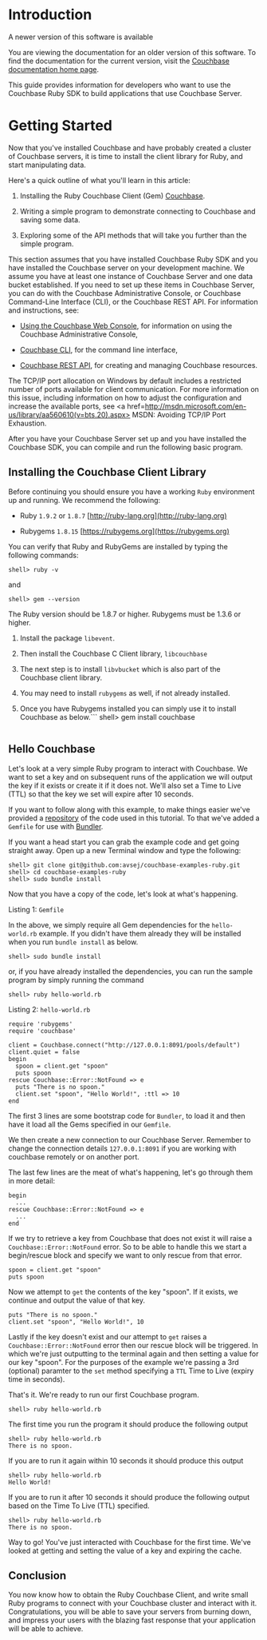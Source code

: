 # Introduction

<div class="notebox warning">
<p>A newer version of this software is available</p>
<p>You are viewing the documentation for an older version of this software. To find the documentation for the current version, visit the <a href="http://docs.couchbase.com">Couchbase documentation home page</a>.</p>
</div>

This guide provides information for developers who want to use the Couchbase Ruby SDK to build applications that use Couchbase Server.

# Getting Started

Now that you've installed Couchbase and have probably created a cluster of
Couchbase servers, it is time to install the client library for Ruby, and start
manipulating data.

Here's a quick outline of what you'll learn in this article:

 1. Installing the Ruby Couchbase Client (Gem)
    [Couchbase](https://github.com/couchbase/couchbase-ruby-client).

 1. Writing a simple program to demonstrate connecting to Couchbase and saving some
    data.

 1. Exploring some of the API methods that will take you further than the simple
    program.

This section assumes that you have installed Couchbase Ruby SDK and you have
installed the Couchbase server on your development machine. We assume you have
at least one instance of Couchbase Server and one data bucket established. If
you need to set up these items in Couchbase Server, you can do with the
Couchbase Administrative Console, or Couchbase Command-Line Interface (CLI), or
the Couchbase REST API. For information and instructions, see:

 * [Using the Couchbase Web
   Console](http://www.couchbase.com/docs/couchbase-manual-1.8/couchbase-introduction.html),
   for information on using the Couchbase Administrative Console,

 * [Couchbase
   CLI](http://www.couchbase.com/docs/couchbase-manual-1.8/couchbase-admin-web-console.html),
   for the command line interface,

 * [Couchbase REST
   API](http://www.couchbase.com/docs/couchbase-manual-1.8/couchbase-admin-restapi.html),
   for creating and managing Couchbase resources.

The TCP/IP port allocation on Windows by default includes a restricted number of
ports available for client communication. For more information on this issue,
including information on how to adjust the configuration and increase the
available ports, see <a href=http://msdn.microsoft.com/en-us/library/aa560610(v=bts.20).aspx> MSDN: Avoiding TCP/IP Port Exhaustion</a>.

After you have your Couchbase Server set up and you have installed the Couchbase
SDK, you can compile and run the following basic program.

<a id="couchbase-sdk-ruby-getting-started-installing"></a>

## Installing the Couchbase Client Library

Before continuing you should ensure you have a working `Ruby` environment up and
running. We recommend the following:

 * Ruby `1.9.2` or `1.8.7`  [http://ruby-lang.org](http://ruby-lang.org)

 * Rubygems `1.8.15`  [https://rubygems.org](https://rubygems.org)

You can verify that Ruby and RubyGems are installed by typing the following
commands:


```
shell> ruby -v
```

and


```
shell> gem --version
```

The Ruby version should be 1.8.7 or higher. Rubygems must be 1.3.6 or higher.

 1. Install the package `libevent`.

 1. Then install the Couchbase C Client library, `libcouchbase`

 1. The next step is to install `libvbucket` which is also part of the Couchbase
    client library.

 1. You may need to install `rubygems` as well, if not already installed.

 1. Once you have Rubygems installed you can simply use it to install Couchbase as
    below.```
    shell> gem install couchbase
    ```

<a id="couchbase-sdk-ruby-getting-started-hello"></a>

## Hello Couchbase

Let's look at a very simple Ruby program to interact with Couchbase. We want to
set a key and on subsequent runs of the application we will output the key if it
exists or create it if it does not. We'll also set a Time to Live (TTL) so that
the key we set will expire after 10 seconds.

If you want to follow along with this example, to make things easier we've
provided a [repository](https://github.com/avsej/couchbase-examples-ruby) of the
code used in this tutorial. To that we've added a `Gemfile` for use with
[Bundler](http://gembundler.com).

If you want a head start you can grab the example code and get going straight
away. Open up a new Terminal window and type the following:


```
shell> git clone git@github.com:avsej/couchbase-examples-ruby.git
shell> cd couchbase-examples-ruby
shell> sudo bundle install
```

Now that you have a copy of the code, let's look at what's happening.

Listing 1: `Gemfile`

In the above, we simply require all Gem dependencies for the `hello-world.rb`
example. If you didn't have them already they will be installed when you run
`bundle install` as below.


```
shell> sudo bundle install
```

or, if you have already installed the dependencies, you can run the sample
program by simply running the command


```
shell> ruby hello-world.rb
```

Listing 2: `hello-world.rb`


```
require 'rubygems'
require 'couchbase'

client = Couchbase.connect("http://127.0.0.1:8091/pools/default")
client.quiet = false
begin
  spoon = client.get "spoon"
  puts spoon
rescue Couchbase::Error::NotFound => e
  puts "There is no spoon."
  client.set "spoon", "Hello World!", :ttl => 10
end
```

The first 3 lines are some bootstrap code for `Bundler`, to load it and then
have it load all the Gems specified in our `Gemfile`.

We then create a new connection to our Couchbase Server. Remember to change the
connection details `127.0.0.1:8091` if you are working with couchbase remotely
or on another port.

The last few lines are the meat of what's happening, let's go through them in
more detail:


```
begin
  ...
rescue Couchbase::Error::NotFound => e
  ...
end
```

If we try to retrieve a key from Couchbase that does not exist it will raise a
`Couchbase::Error::NotFound` error. So to be able to handle this we start a
begin/rescue block and specify we want to only rescue from that error.


```
spoon = client.get "spoon"
puts spoon
```

Now we attempt to `get` the contents of the key "spoon". If it exists, we
continue and output the value of that key.


```
puts "There is no spoon."
client.set "spoon", "Hello World!", 10
```

Lastly if the key doesn't exist and our attempt to `get` raises a
`Couchbase::Error::NotFound` error then our rescue block will be triggered. In
which we're just outputting to the terminal again and then setting a value for
our key "spoon". For the purposes of the example we're passing a 3rd (optional)
paramter to the `set` method specifying a `TTL` Time to Live (expiry time in
seconds).

That's it. We're ready to run our first Couchbase program.


```
shell> ruby hello-world.rb
```

The first time you run the program it should produce the following output


```
shell> ruby hello-world.rb
There is no spoon.
```

If you are to run it again within 10 seconds it should produce this output


```
shell> ruby hello-world.rb
Hello World!
```

If you are to run it after 10 seconds it should produce the following output
based on the Time To Live (TTL) specified.


```
shell> ruby hello-world.rb
There is no spoon.
```

Way to go! You've just interacted with Couchbase for the first time. We've
looked at getting and setting the value of a key and expiring the cache.

<a id="couchbase-sdk-ruby-getting-started-conclusion"></a>

## Conclusion

You now know how to obtain the Ruby Couchbase Client, and write small Ruby
programs to connect with your Couchbase cluster and interact with it.
Congratulations, you will be able to save your servers from burning down, and
impress your users with the blazing fast response that your application will be
able to achieve.

<a id="tutorial"></a>
